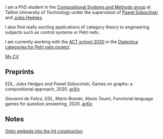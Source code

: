 I am a PhD student in the [Compositional Systems and Methods
group](https://compose.ioc.ee/) at Tallinn University of
Technology under the supervision of [Paweł Sobociński](https://www.ioc.ee/~pawel/) and [Jules
Hedges](https://julesh.com/).


I also find really exciting applications of category theory to
engineering subjects such as control systems or Petri nets. 

I am currently working with the [ACT school
2020](https://www.appliedcategorytheory.org/adjoint-school-act-2020/)
in the [Dialectica categories for Petri nets
project](https://www.appliedcategorytheory.org/adjoint-school-act-2020/dialectica-categories-of-petri-nets/).

[My
CV](https://github.com/elenadilavore/cv/blob/master/CVElenaDiLavore.pdf)

## Preprints
*EDL, Jules Hedges and Paweł Sobociński*, Games on graphs: a compositional approach, 2020. [arXiv](https://arxiv.org/abs/2006.03493)

*Giovanni de Felice, EDL, Mario Román, Alexis Toumi*, Functorial language games for question answering, 2020. [arXiv](https://arxiv.org/abs/2005.09439)

## Notes

[Optic embeds into the Int construction](https://github.com/mroman42/optic-int-construction)
